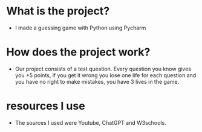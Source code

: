    # What is the project?
   * I made a guessing game with Python using Pycharm
   # How does the project work?
   * Our project consists of a test question.
 Every question you know gives you +5 points, if you get it wrong you lose one life for each question and you have no right to make mistakes, you have 3 lives in the game.
   # resources I use
   * The sources I used were Youtube, ChatGPT and W3schools.
